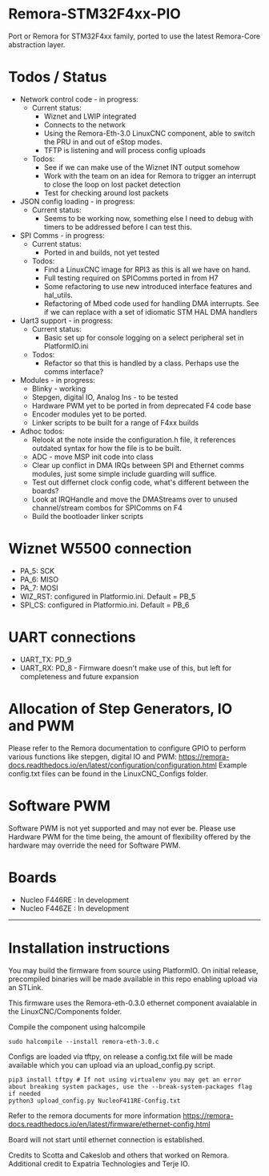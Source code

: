 # Remora-STM32F4xx-PIO
Port or Remora for STM32F4xx family, ported to use the latest Remora-Core abstraction layer.

# Todos / Status
- Network control code - in progress:
    - Current status:
        - Wiznet and LWIP integrated
        - Connects to the network
        - Using the Remora-Eth-3.0 LinuxCNC component, able to switch the PRU in and out of eStop modes.
        - TFTP is listening and will process config uploads
    - Todos:
        - See if we can make use of the Wiznet INT output somehow
        - Work with the team on an idea for Remora to trigger an interrupt to close the loop on lost packet detection
        - Test for checking around lost packets
- JSON config loading - in progress:
    - Current status:
        - Seems to be working now, something else I need to debug with timers to be addressed before I can test this. 
- SPI Comms - in progress:
    - Current status:
        - Ported in and builds, not yet tested
    - Todos:
        - Find a LinuxCNC image for RPI3 as this is all we have on hand. 
        - Full testing required on SPIComms ported in from H7
        - Some refactoring to use new introduced interface features and hal_utils. 
        - Refactoring of Mbed code used for handling DMA interrupts. See if we can replace with a set of idiomatic STM HAL DMA handlers
- Uart3 support - in progress: 
    - Current status:
        - Basic set up for console logging on a select peripheral set in PlatformIO.ini
    - Todos:
        - Refactor so that this is handled by a class. Perhaps use the comms interface? 
- Modules - in progress:
    - Blinky - working
    - Stepgen, digital IO, Analog Ins - to be tested
    - Hardware PWM yet to be ported in from deprecated F4 code base
    - Encoder modules yet to be ported.
    - Linker scripts to be built for a range of F4xx builds
- Adhoc todos: 
    - Relook at the note inside the configuration.h file, it references outdated syntax for how the file is to be built. 
    - ADC - move MSP init code into class
    - Clear up conflict in DMA IRQs between SPI and Ethernet comms modules, just some simple include guarding will suffice.
    - Test out differnet clock config code, what's different between the boards?
    - Look at IRQHandle and move the DMAStreams over to unused channel/stream combos for SPIComms on F4
    - Build the bootloader linker scripts

# Wiznet W5500 connection
- PA_5: SCK
- PA_6: MISO
- PA_7: MOSI
- WIZ_RST: configured in Platformio.ini. Default = PB_5
- SPI_CS: configured in Platformio.ini. Default = PB_6

# UART connections
- UART_TX: PD_9
- UART_RX: PD_8 - Firmware doesn't make use of this, but left for completeness and future expansion

# Allocation of Step Generators, IO and PWM
Please refer to the Remora documentation to configure GPIO to perform various functions like stepgen, digital IO and PWM: https://remora-docs.readthedocs.io/en/latest/configuration/configuration.html
Example config.txt files can be found in the LinuxCNC_Configs folder. 

# Software PWM
Software PWM is not yet supported and may not ever be. Please use Hardware PWM for the time being, the amount of flexibility offered by the hardware may override the need for Software PWM. 

# Boards
- Nucleo F446RE : In development
- Nucleo F446ZE : In development

------------------------------------------

# Installation instructions
You may build the firmware from source using PlatformIO. On initial release, precompiled binaries will be made available in this repo enabling upload via an STLink. 

This firmware uses the Remora-eth-0.3.0 ethernet component avaialable in the LinuxCNC/Components folder.

Compile the component using halcompile
```
sudo halcompile --install remora-eth-3.0.c
```

Configs are loaded via tftpy, on release a config.txt file will be made available which you can upload via an upload_config.py script.
```
pip3 install tftpy # If not using virtualenv you may get an error about breaking system packages, use the --break-system-packages flag if needed
python3 upload_config.py NucleoF411RE-Config.txt
```

Refer to the remora documents for more information
https://remora-docs.readthedocs.io/en/latest/firmware/ethernet-config.html

Board will not start until ethernet connection is established. 

Credits to Scotta and Cakeslob and others that worked on Remora. Additional credit to Expatria Technologies and Terje IO. 